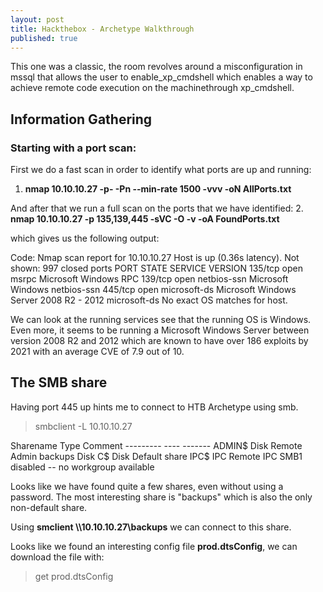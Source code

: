 ```yaml
---
layout: post
title: Hackthebox - Archetype Walkthrough
published: true
---
```

This one was a classic, the room revolves around a misconfiguration in mssql that allows the user to enable_xp_cmdshell which enables a way to achieve remote code execution on the machinethrough xp_cmdshell.

## Information Gathering

### Starting with a port scan:
First we do a fast scan in order to identify what ports are up and running:
1. **nmap 10.10.10.27 -p- -Pn --min-rate 1500 -vvv -oN AllPorts.txt**

And after that we run a full scan on the ports that we have identified:
2. **nmap 10.10.10.27 -p 135,139,445 -sVC -O -v -oA FoundPorts.txt**

which gives us the following output:

Code:
Nmap scan report for 10.10.10.27
Host is up (0.36s latency).
Not shown: 997 closed ports
PORT    STATE SERVICE      VERSION
135/tcp open  msrpc        Microsoft Windows RPC
139/tcp open  netbios-ssn  Microsoft Windows netbios-ssn
445/tcp open  microsoft-ds Microsoft Windows Server 2008 R2 - 2012 microsoft-ds
No exact OS matches for host.

We can look at the running services see that the running OS is Windows. Even more, it seems to be running a Microsoft Windows Server between version 2008 R2 and 2012 which are known to have over 186 exploits by 2021 with an average CVE of 7.9 out of 10.

## The SMB share

Having port 445 up hints me to connect to HTB Archetype using smb.

> smbclient -L 10.10.10.27

Sharename       Type      Comment
    ---------       ----      -------
    ADMIN$          Disk      Remote Admin
    backups         Disk
    C$              Disk      Default share
    IPC$            IPC       Remote IPC
SMB1 disabled -- no workgroup available

Looks like we have found quite a few shares, even without using a password.
The most interesting share is "backups" which is also the only non-default share.

Using **smclient \\\\10.10.10.27\\backups** we can connect to this share.

Looks like we found an interesting config file **prod.dtsConfig**, we can download the file with: 
> get prod.dtsConfig